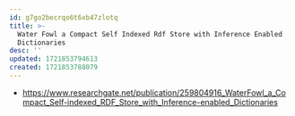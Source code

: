 ```yaml
---
id: g7go2becrqo6t6xb47zlotq
title: >-
  Water Fowl a Compact Self Indexed Rdf Store with Inference Enabled
  Dictionaries
desc: ''
updated: 1721853794613
created: 1721853788079
---
```


- https://www.researchgate.net/publication/259804916_WaterFowl_a_Compact_Self-indexed_RDF_Store_with_Inference-enabled_Dictionaries